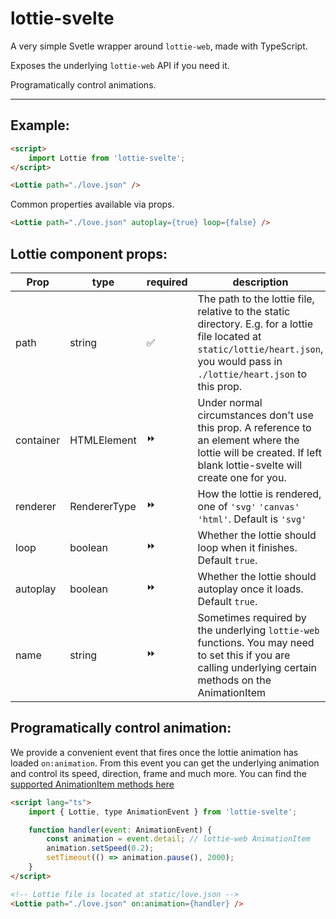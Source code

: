 # lottie-svelte

A very simple Svetle wrapper around `lottie-web`, made with TypeScript.

Exposes the underlying `lottie-web` API if you need it.

Programatically control animations.


___

## Example:
```html
<script>
    import Lottie from 'lottie-svelte';
</script>

<Lottie path="./love.json" />
```

Common properties available via props.

```html
<Lottie path="./love.json" autoplay={true} loop={false} />
```

## Lottie component props:

| Prop | type | required | description |
| --- | --- | --- | --- |
| path | string | ✅ | The path to the lottie file, relative to the static directory. E.g. for a lottie file located at `static/lottie/heart.json`, you would pass in `./lottie/heart.json` to this prop. |
| container | HTMLElement | ⏩ | Under normal circumstances don't use this prop. A reference to an element where the lottie will be created. If left blank lottie-svelte will create one for you. |
| renderer | RendererType | ⏩ | How the lottie is rendered, one of `'svg'` `'canvas'` `'html'`. Default is `'svg'` |
| loop | boolean | ⏩ | Whether the lottie should loop when it finishes. Default `true`. |
| autoplay | boolean | ⏩ | Whether the lottie should autoplay once it loads. Default `true`. |
| name | string | ⏩ | Sometimes required by the underlying `lottie-web` functions. You may need to set this if you are calling underlying certain methods on the AnimationItem  |

## Programatically control animation:

We provide a convenient event that fires once the lottie animation has loaded `on:animation`.
From this event you can get the underlying animation and control its speed, direction, frame and much more.
You can find the [supported AnimationItem methods here](https://www.npmjs.com/package/lottie-web#usage)

```html
<script lang="ts">
	import { Lottie, type AnimationEvent } from 'lottie-svelte';

	function handler(event: AnimationEvent) {
		const animation = event.detail; // lottie-web AnimationItem
		animation.setSpeed(0.2);
		setTimeout(() => animation.pause(), 2000);
	}
</script>

<!-- Lottie file is located at static/love.json -->
<Lottie path="./love.json" on:animation={handler} />

```
